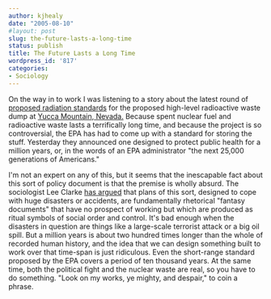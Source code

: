 ```yaml
---
author: kjhealy
date: "2005-08-10"
#layout: post
slug: the-future-lasts-a-long-time
status: publish
title: The Future Lasts a Long Time
wordpress_id: '817'
categories:
- Sociology
---
```


On the way in to work I was listening to a story about the latest round of [proposed radiation standards](http://www.ens-newswire.com/ens/aug2005/2005-08-09-04.asp) for the proposed high-level radioactive waste dump at [Yucca Mountain, Nevada.](http://www.ocrwm.doe.gov/ymp/index.shtml) Because spent nuclear fuel and radioactive waste lasts a terrifically long time, and because the project is so controversial, the EPA has had to come up with a standard for storing the stuff. Yesterday they announced one designed to protect public health for a million years, or, in the words of an EPA administrator "the next 25,000 generations of Americans."

I'm not an expert on any of this, but it seems that the inescapable fact about this sort of policy document is that the premise is wholly absurd. The sociologist Lee Clarke [has argued](http://www.amazon.com/exec/obidos/ASIN/0226109410/ref=nosim/) that plans of this sort, designed to cope with huge disasters or accidents, are fundamentally rhetorical "fantasy documents" that have no prospect of working but which are produced as ritual symbols of social order and control. It's bad enough when the disasters in question are things like a large-scale terrorist attack or a big oil spill. But a million years is about two hundred times longer than the whole of recorded human history, and the idea that we can design something built to work over that time-span is just ridiculous. Even the short-range standard proposed by the EPA covers a period of ten thousand years. At the same time, both the political fight and the nuclear waste are real, so you have to do something. "Look on my works, ye mighty, and despair," to coin a phrase.

